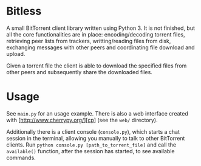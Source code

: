 # Bitless

A small BitTorrent client library written using Python 3. It is not finished, but all the core functionalities are in place: encoding/decoding torrent files, retrieving peer lists from trackers, writting/reading files from disk, exchanging messages with other peers and coordinating file download and upload.

Given a torrent file the client is able to download the specified files from other peers and subsequently share the downloaded files.

# Usage

See `main.py` for an usage example. There is also a web interface created with [http://www.cherrypy.org/][cp] (see the `web/` directory).

Additionally there is a client console (`console.py`), which starts a chat session in the terminal, allowing you manually to talk to other BitTorrent clients. Run `python console.py [path_to_torrent_file]` and call the `available()` function, after the session has started, to see available commands.

[cp]: http://www.cherrypy.org/ "CherryPy"
